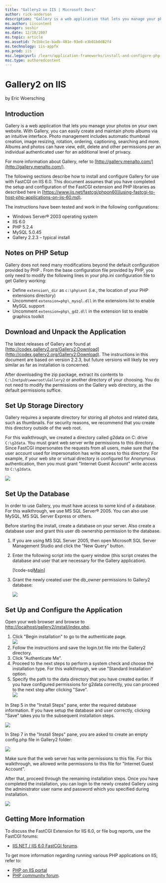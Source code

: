 ```yaml
---
title: "Gallery2 on IIS | Microsoft Docs"
author: rick-anderson
description: "Gallery is a web application that lets you manage your photos on your own website. With Gallery, you can easily create and maintain photo albums via an intui..."
ms.author: iiscontent
manager: soshir
ms.date: 12/18/2007
ms.topic: article
ms.assetid: 7e1bbc1e-badb-481e-93e0-e3b01b0d82f4
ms.technology: iis-appfx
ms.prod: iis
msc.legacyurl: /learn/application-frameworks/install-and-configure-php-applications-on-iis/gallery2-on-iis
msc.type: authoredcontent
---
```

Gallery2 on IIS
====================
by Eric Woersching

## Introduction

Gallery is a web application that lets you manage your photos on your own website. With Gallery, you can easily create and maintain photo albums via an intuitive interface. Photo management includes automatic thumbnail creation, image resizing, rotation, ordering, captioning, searching and more. Albums and photos can have view, edit, delete and other permissions per an individual authenticated user for an additional level of privacy.

For more information about Gallery, refer to [http://gallery.menalto.com/](http://gallery.menalto.com/).

The following sections describe how to install and configure Gallery for use with FastCGI on IIS 6.0. This document assumes that you have completed the setup and configuration of the FastCGI extension and PHP libraries as described here in [https://www.iis.net/fastcgi/phpon60](using-fastcgi-to-host-php-applications-on-iis-60.md).

The instructions have been tested and work in the following configurations:

- Windows Server® 2003 operating system
- IIS 6.0
- PHP 5.2.4
- MySQL 5.0.45
- Gallery 2.2.3 – typical install

## Notes on PHP Setup

Gallery does not need many modifications beyond the default configuration provided by PHP **.** From the base configuration file provided by PHP, you only need to modify the following lines in your php.ini configuration file to get Gallery working:

- Define `extension\_dir` as `c:\php\ext` (i.e., the location of your PHP extensions directory)
- Uncomment `extension=php\_mysql.dll` in the extensions list to enable MySQL support
- Uncomment `extension=php\_gd2.dll` in the extension list to enable graphics toolkit

## Download and Unpack the Application

The latest releases of Gallery are found at [http://codex.gallery2.org/Gallery2:Download](http://codex.gallery2.org/Gallery2:Download). The instructions in this document are based on version 2.2.3, but future versions will likely be very similar as far as installation is concerned.

After downloading the zip package, extract its contents to `C:\Inetpub\wwwroot\Gallery2` or another directory of your choosing. You do not need to modify the permissions on the Gallery web directory, as the default permissions suffice.

## Set Up Storage Directory

Gallery requires a separate directory for storing all photos and related data, such as thumbnails. For security reasons, we recommend that you create this directory outside of the web root.

For this walkthrough, we created a directory called g2data on C: drive `C:\g2data`. You must grant web server write permissions to this directory. Since FastCGI impersonates the requests from all users, make sure that the user account used for impersonation has write access to this directory. For example, if your web site or virtual directory is configured for Anonymous authentication, then you must grant "Internet Guest Account" write access to `C:\g2data`.

[![](gallery2-on-iis/_static/image2.png)](gallery2-on-iis/_static/image1.png)

## Set Up the Database

In order to use Gallery, you must have access to some kind of a database. For this walkthrough, we use MS SQL Server® 2005. You can also use MySQL, MS SQL Server Express or others.

Before starting the install, create a database on your server. Also create a database user and grant this user db ownership permission to the database.

1. If you are using MS SQL Server 2005, then open Microsoft SQL Server Management Studio and click the "New Query" button.
2. Enter the following script into the query window (this script creates the database and user that are necessary for the Gallery application).  

    [!code-sql[Main](gallery2-on-iis/samples/sample1.sql)]
3. Grant the newly created user the db\_owner permissions to Gallery2 database:  

    [![](gallery2-on-iis/_static/image4.png)](gallery2-on-iis/_static/image3.png)

## Set Up and Configure the Application

Open your web browser and browse to [http://localhost/gallery2/install/index.php](http://localhost/gallery2/install/index.php).

1. Click "Begin installation" to go to the authenticate page.  
    [![](gallery2-on-iis/_static/image6.png)](gallery2-on-iis/_static/image5.png)
2. Follow the instructions and save the login.txt file into the Gallery2 directory.
3. Click "Authenticate Me".   
 4. Proceed to the next steps to perform a system check and choose the installation type. For this walkthrough, we use "Standard Installation" option.
4. Specify the path to the data directory that you have created earlier. If you have configured permissions for g2data correctly, you can proceed to the next step after clicking "Save".  
    [![](gallery2-on-iis/_static/image8.png)](gallery2-on-iis/_static/image7.png)

In Step 5 in the "Install Steps" pane, enter the required database information. If you have setup the database and user correctly, clicking "Save" takes you to the subsequent installation steps.

[![](gallery2-on-iis/_static/image10.png)](gallery2-on-iis/_static/image9.png)

In Step 7 in the "Install Steps" pane, you are asked to create an empty config.php file in Gallery2 folder:

[![](gallery2-on-iis/_static/image12.png)](gallery2-on-iis/_static/image11.png)

Make sure that the web server has write permissions to this file. For this walkthrough, we allowed write permissions to this file for "Internet Guest Account".

After that, proceed through the remaining installation steps. Once you have completed the installation, you can login to the newly created Gallery using the administrator user name and password which you specified during installation.

[![](gallery2-on-iis/_static/image14.png)](gallery2-on-iis/_static/image13.png)

## Getting More Information

To discuss the FastCGI Extension for IIS 6.0, or file bug reports, use the FastCGI forums:

- [IIS.NET / IIS 6.0 FastCGI forums](https://forums.iis.net/1103.aspx).

To get more information regarding running various PHP applications on IIS, refer to:

- [PHP on IIS portal](https://php.iis.net/)
- [PHP community forum](https://forums.iis.net/1102.aspx).